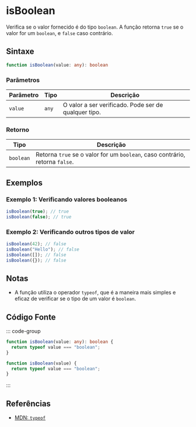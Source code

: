 # isBoolean  
Verifica se o valor fornecido é do tipo `boolean`. A função retorna `true` se o valor for um `boolean`, e `false` caso contrário.

## Sintaxe
```typescript
function isBoolean(value: any): boolean
```

### Parâmetros

| Parâmetro | Tipo      | Descrição                               |
|-----------|-----------|-----------------------------------------|
| `value`   | `any`     | O valor a ser verificado. Pode ser de qualquer tipo. |

### Retorno

| Tipo     | Descrição                                  |
|----------|--------------------------------------------|
| `boolean`| Retorna `true` se o valor for um `boolean`, caso contrário, retorna `false`. |

## Exemplos

### Exemplo 1: Verificando valores booleanos
```typescript
isBoolean(true); // true
isBoolean(false); // true
```

### Exemplo 2: Verificando outros tipos de valor
```typescript
isBoolean(42); // false
isBoolean("Hello"); // false
isBoolean([]); // false
isBoolean({}); // false
```

## Notas
- A função utiliza o operador `typeof`, que é a maneira mais simples e eficaz de verificar se o tipo de um valor é `boolean`.

## Código Fonte
::: code-group

```typescript
function isBoolean(value: any): boolean {
  return typeof value === "boolean";
}
```

```javascript
function isBoolean(value) {
  return typeof value === "boolean";
}
```
:::

## Referências
- [MDN: `typeof`](https://developer.mozilla.org/en-US/docs/Web/JavaScript/Reference/Operators/typeof)